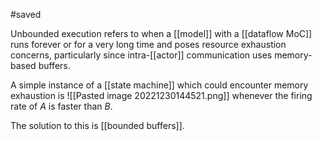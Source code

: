 #saved

Unbounded execution refers to when a [[model]] with a [[dataflow MoC]] runs forever or for a very long time and poses resource exhaustion concerns, particularly since intra-[[actor]] communication uses memory-based buffers.

A simple instance of a [[state machine]] which could encounter memory exhaustion is ![[Pasted image 20221230144521.png]] whenever the firing rate of $A$ is faster than $B$.

The solution to this is [[bounded buffers]].